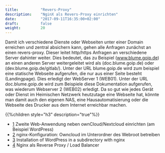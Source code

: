 ```yaml
---
title:          "Revers-Proxy"
description:    "NginX als Revers-Proxy einrichten"
date:           "2017-09-11T16:35:00+02:00"
draft:          false
weight:         20
---
```


Damit ich verschiedene Dienste oder Webseiten unter einer Domain erreichen und zentral absichern kann, gehen alle Anfragen zunächst an einen revers-proxy. Dieser leitet http/https Anfragen an verschiedene Server dahinter weiter. Dies bedeutet, das zu Beispiel (www.blume.goip.de) an einen anderen Server weitergeleitet wird als (doc.blume.goip.de) oder (dev.blume.goip.de/gitlab/).
Unter der URL blume.goip.de wird zum beispiel eine statische Webseite aufgerufen, die nur aus einer Seite besteht (Landingpage). Dies erledigt der WebServer 1 (WEB01).
Unter der URL doc.blume.goip.de wird zum Beispiele diese Dokumentation aufgerufen, was wiederum Webserver 2 (WEB02) erledigt.
Da so gut wie jedes Gerät oder Dienst im Heimischen Netzwerk heutzutage eine Webseite hat, könnte man damit auch den eigenen NAS, eine Hausautomatisierung oder die Webseite des Drucker aus dem Internet erreichbar machen.

{{%children style="h3" description="true"%}}

* [1](https://decatec.de/home-server/zweite-web-anwendung-neben-owncloudnextcloud-einrichten-am-beispiel-wordpress/) Zweite Web-Anwendung neben ownCloud/Nextcloud einrichten (am Beispiel WordPress)
* [2](https://bob.gatsmas.de/articles/nginx-konfiguration-owncloud-im-unterordner-des-webroot-betreiben) nginx-Konfiguration: Owncloud im Unterordner des Webroot betreiben
* [3](http://www.netz39.de/2014/installation-of-wordpress-in-a-subdirectory-with-nginx/) Installation of WordPress in a subdirectory with nginx
* [4](https://jmcblog.de/2012/04/23/nginx-als-reverse-proxy-load-balancer/) Nginx als Reverse Proxy / Load Balancer
